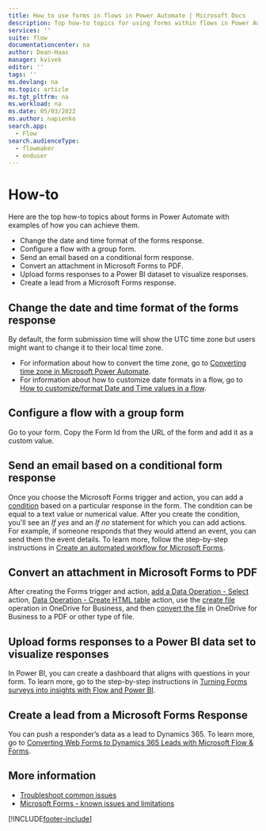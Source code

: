 ```yaml
---
title: How to use forms in flows in Power Automate | Microsoft Docs
description: Top how-to topics for using forms within flows in Power Automate - Get response details, when a new response is submitted
services: ''
suite: flow
documentationcenter: na
author: Dean-Haas
manager: kvivek
editor: ''
tags: ''
ms.devlang: na
ms.topic: article
ms.tgt_pltfrm: na
ms.workload: na
ms.date: 05/03/2022
ms.author: napienko
search.app: 
  - Flow
search.audienceType: 
  - flowmaker
  - enduser
---
```


# How-to

Here are the top how-to topics about forms in Power Automate with examples of how you can achieve them.

- Change the date and time format of the forms response.
- Configure a flow with a group form. 
- Send an email based on a conditional form response.
- Convert an attachment in Microsoft Forms to PDF.
- Upload forms responses to a Power BI dataset to visualize responses.
- Create a lead from a Microsoft Forms response.

## Change the date and time format of the forms response

By default, the form submission time will show the UTC time zone but users might want to change it to their local time zone. 

- For information about how to convert the time zone, go to [Converting time zone in Microsoft Power Automate](https://support.microsoft.com/help/4557244/converting-time-zone-in-microsoft-power-automate).
- For information about how to customize date formats in a flow, go to [How to customize/format Date and Time values in a flow](https://support.microsoft.com/help/4534778/how-to-customize-format-date-and-time-values-in-a-flow).


## Configure a flow with a group form

Go to your form. Copy the Form Id from the URL of the form and add it as a custom value. 

## Send an email based on a conditional form response

Once you choose the Microsoft Forms trigger and action, you can add a [condition](/power-automate/add-condition#add-a-condition) based on a particular response in the form. The condition can be equal to a text value or numerical value. After you create the condition, you'll see an *If yes* and an *If no* statement for which you can add actions. For example, if someone responds that they would attend an event, you can send them the event details. To learn more, follow the step-by-step instructions in [Create an automated workflow for Microsoft Forms](https://support.microsoft.com/office/create-an-automated-workflow-for-microsoft-forms-dee28c00-503a-48b3-89df-91a5084e6e43).

## Convert an attachment in Microsoft Forms to PDF

After creating the Forms trigger and action, [add a Data Operation - Select](/power-automate/data-operations#use-the-select-action) action, [Data Operation - Create HTML table](../data-operations.md#use-the-create-html-table-action) action, use the [create file](/connectors/onedrive/#create-file) operation in OneDrive for Business, and then [convert the file](/connectors/onedrive/#convert-file) in OneDrive for Business to a PDF or other type of file.

## Upload forms responses to a Power BI data set to visualize responses

In Power BI, you can create a dashboard that aligns with questions in your form. To learn more, go to the step-by-step instructions in [Turning Forms surveys into insights with Flow and Power BI](https://flow.microsoft.com/blog/forms-and-flow-and-powerbi/).

## Create a lead from a Microsoft Forms Response

You can push a responder’s data as a lead to Dynamics 365. To learn more, go to [Converting Web Forms to Dynamics 365 Leads with Microsoft Flow & Forms](https://www.preact.co.uk/blog/converting-web-forms-to-dynamics-365-leads-with-microsoft-flow-forms).

## More information

- [Troubleshoot common issues](troubleshoot-issues.md)
- [Microsoft Forms - known issues and limitations](/connectors/microsoftforms/#known-issues-and-limitations)

[!INCLUDE[footer-include](../includes/footer-banner.md)]
